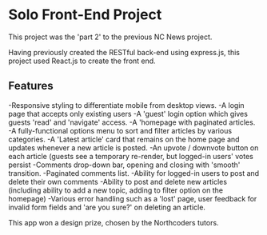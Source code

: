 # Solo Front-End Project

This project was the 'part 2' to the previous NC News project.

Having previously created the RESTful back-end using express.js, this project used React.js to create the front end.

## Features

-Responsive styling to differentiate mobile from desktop views.
-A login page that accepts only existing users
-A 'guest' login option which gives guests 'read' and 'navigate' access.
-A 'homepage with paginated articles.
-A fully-functional options menu to sort and filter articles by various categories.
-A 'Latest article' card that remains on the home page and updates whenever a new article is posted.
-An upvote / downvote button on each article (guests see a temporary re-render, but logged-in users' votes persist
-Comments drop-down bar, opening and closing with 'smooth' transition.
-Paginated comments list.
-Ability for logged-in users to post and delete their own comments
-Ability to post and delete new articles (including ability to add a new topic, adding to filter option on the homepage)
-Various error handling such as a 'lost' page, user feedback for invalid form fields and 'are you sure?' on deleting an article.

This app won a design prize, chosen by the Northcoders tutors.
